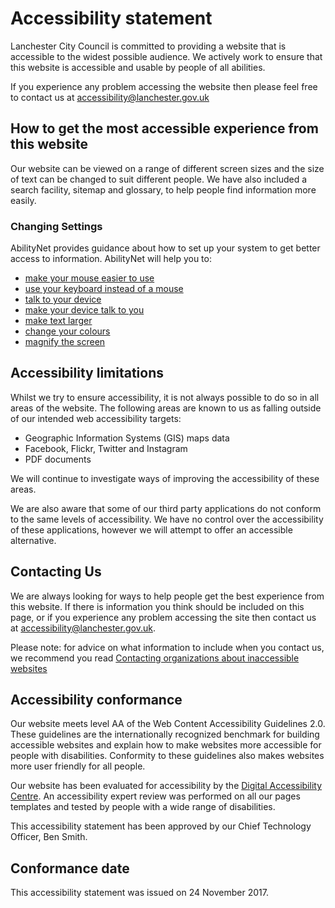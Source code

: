 # Accessibility statement

Lanchester City Council is committed to providing a website that is accessible to the widest possible audience. We actively work to ensure that this website is accessible and usable by people of all abilities.

If you experience any problem accessing the website then please feel free to contact us at [accessibility@lanchester.gov.uk](mailto:accessibility@lanchester.gov.uk)

## How to get the most accessible experience from this website
Our website can be viewed on a range of different screen sizes and the size of text can be changed to suit different people. We have also included a search facility, sitemap and glossary, to help people find information more easily.

### Changing Settings
AbilityNet provides guidance about how to set up your system to get better access to information. AbilityNet will help you to:
* [make your mouse easier to use](https://mcmw.abilitynet.org.uk/making-your-mouse-easier-to-use/)
* [use your keyboard instead of a mouse](https://mcmw.abilitynet.org.uk/category/keyboard-shortcuts/)
* [talk to your device](https://mcmw.abilitynet.org.uk/talking-to-your-device/)
* [make your device talk to you](https://mcmw.abilitynet.org.uk/category/making-your-mobile-or-tablet-talk/)
* [make text larger](https://mcmw.abilitynet.org.uk/making-text-larger/)
* [change your colours](https://mcmw.abilitynet.org.uk/changing-your-colours/)
* [magnify the screen](https://mcmw.abilitynet.org.uk/magnifying-the-screen/)

## Accessibility limitations		
Whilst we try to ensure accessibility, it is not always possible to do so in all areas of the website. The following areas are known to us as falling outside of our intended web accessibility targets:

* Geographic Information Systems (GIS) maps data
* Facebook, Flickr, Twitter and Instagram
* PDF documents

We will continue to investigate ways of improving the accessibility of these areas.

We are also aware that some of our third party applications do not conform to the same levels of accessibility. We have no control over the accessibility of these applications, however we will attempt to offer an accessible alternative.

## Contacting Us
We are always looking for ways to help people get the best experience from this website. If there is information you think should be included on this page, or if you experience any problem accessing the site then contact us at accessibility@lanchester.gov.uk.

Please note: for advice on what information to include when you contact us, we recommend you read [Contacting organizations about inaccessible websites](http://www.w3.org/WAI/users/inaccessible)

## Accessibility conformance
Our website meets level AA of the Web Content Accessibility Guidelines 2.0. These guidelines are the internationally recognized benchmark for building accessible websites and explain how to make websites more accessible for people with disabilities. Conformity to these guidelines also makes websites more user friendly for all people.

Our website has been evaluated for accessibility by the [Digital Accessibility Centre](http://www.digitalaccessibilitycentre.org/). An accessibility expert review was performed on all our pages templates and tested by people with a wide range of disabilities.

This accessibility statement has been approved by our Chief Technology Officer, Ben Smith.

## Conformance date
This accessibility statement was issued on 24 November 2017.

